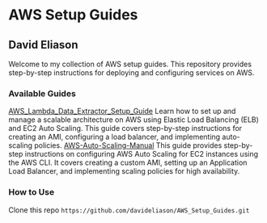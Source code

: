 # AWS Setup Guides
## David Eliason

Welcome to my collection of AWS setup guides. This repository provides step-by-step instructions for deploying and configuring services on AWS.

### Available Guides
[AWS_Lambda_Data_Extractor_Setup_Guide](https://github.com/davideliason/AWS_Setup_Guides/tree/main/AWS_Lambda_Data_Extractor_Setup_Guide)
Learn how to set up and manage a scalable architecture on AWS using Elastic Load Balancing (ELB) and EC2 Auto Scaling. This guide covers step-by-step instructions for creating an AMI, configuring a load balancer, and implementing auto-scaling policies.
[AWS-Auto-Scaling-Manual](https://github.com/davideliason/AWS_Setup_Guides/tree/main/AWS-Auto-Scaling-Manual)
This guide provides step-by-step instructions on configuring AWS Auto Scaling for EC2 instances using the AWS CLI. It covers creating a custom AMI, setting up an Application Load Balancer, and implementing scaling policies for high availability.

### How to Use

Clone this repo
`https://github.com/davideliason/AWS_Setup_Guides.git`


